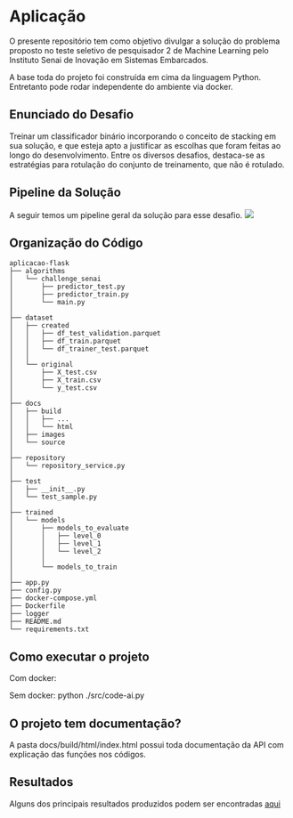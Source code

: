 # Aplicação

O presente repositório tem como objetivo divulgar a solução do problema proposto no teste seletivo de pesquisador 2 de Machine Learning pelo Instituto Senai de Inovação em Sistemas Embarcados.

A base toda do projeto foi construída em cima da linguagem Python. Entretanto pode rodar independente do ambiente via docker.

## Enunciado do Desafio

Treinar um classificador binário incorporando o conceito de stacking em sua solução, e que esteja apto a justificar as escolhas que foram feitas ao longo do desenvolvimento.
Entre os diversos desafios, destaca-se as estratégias para rotulação do conjunto  de treinamento, que não é rotulado.


## Pipeline da Solução

A seguir temos um pipeline geral da solução para esse desafio.
![](./docs/figures/pipeline.png)

## Organização do Código

```
aplicacao-flask
├── algorithms 
│   └── challenge_senai
│       ├── predictor_test.py
│       ├── predictor_train.py
│       └── main.py
│       
├── dataset
│   ├── created
│   │   ├── df_test_validation.parquet
│   │   ├── df_train.parquet
│   │   └── df_trainer_test.parquet
│   │   
│   └── original
│       ├── X_test.csv
│       ├── X_train.csv
│       └── y_test.csv
│       
├── docs
│   ├── build
│   │	├── ...
│   │	└── html 
│   ├── images
│   └── source
│
├── repository
│   └── repository_service.py  
│
├── test
│   ├── __init__.py
│   └── test_sample.py
│
├── trained
│   └── models
│       ├── models_to_evaluate
│       │   ├── level_0
│       │   ├── level_1
│      	│   └── level_2
│       │
│       └── models_to_train
│           
├── app.py
├── config.py
├── docker-compose.yml
├── Dockerfile
├── logger
├── README.md
└── requirements.txt
```

## Como executar o projeto

Com docker: 

Sem docker: 
python ./src/code-ai.py


## O projeto tem documentação?

A pasta docs/build/html/index.html possui toda documentação da API com explicação das funções nos códigos.


## Resultados

Alguns dos principais resultados produzidos podem ser encontradas [aqui](https://github.com/jesimar/desafio-senai/tree/main/docs)
